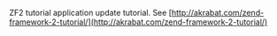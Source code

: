 ZF2 tutorial application
update tutorial.
See [http://akrabat.com/zend-framework-2-tutorial/](http://akrabat.com/zend-framework-2-tutorial/)